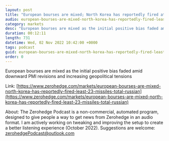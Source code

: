 ```yaml
---
layout: post
title: "European bourses are mixed; North Korea has reportedly fired at least 23 missiles in total; Russian-Ukraine grain deal resumes - Newsquawk US Market Open"
audio: european-bourses-are-mixed-north-korea-has-reportedly-fired-least-23-missiles-total-russian-0
category: markets
desc: "European bourses are mixed as the initial positive bias faded amid downward PMI revisions and increasing geopolitical tensions"
duration: 00:12:11
length: 731
datetime: Wed, 02 Nov 2022 10:42:00 +0000
tags: podcast
guid: european-bourses-are-mixed-north-korea-has-reportedly-fired-least-23-missiles-total-russian-0
order: 0
---
```

European bourses are mixed as the initial positive bias faded amid downward PMI revisions and increasing geopolitical tensions

Link: [https://www.zerohedge.com/markets/european-bourses-are-mixed-north-korea-has-reportedly-fired-least-23-missiles-total-russian](https://www.zerohedge.com/markets/european-bourses-are-mixed-north-korea-has-reportedly-fired-least-23-missiles-total-russian)

About: The Zerohedge Podcast is a non-commercial, automated program, designed to give people a way to get news from Zerohedge in an audio format.  I am actively working on tweaking and improving the setup to create a better listening experience (October 2022).  Suggestions are welcome: [zerohedgePodcast@outlook.com](mailto:zerohedgePodcast@outlook.com)